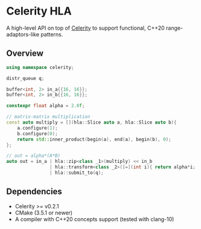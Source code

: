# Celerity HLA

A high-level API on top of [Celerity](https://github.com/celerity/celerity-runtime) to support functional, C++20 range-adaptors-like patterns.

## Overview

```cpp
using namespace celerity;

distr_queue q;

buffer<int, 2> in_a{{16, 16}};
buffer<int, 2> in_b{{16, 16}};

constexpr float alpha = 2.0f;

// matrix-matrix multiplication
const auto multiply = [](hla::Slice auto a, hla::Slice auto b){ 
    a.configure(1);
    b.configure(0);
    return std::inner_product(begin(a), end(a), begin(b), 0);
};

// out = alpha*(A*B)
auto out = in_a | hla::zip<class _1>(multiply) << in_b
                | hla::transform<class _2>([=](int i){ return alpha*i; })
                | hla::submit_to(q);
```

## Dependencies

 - Celerity >= v0.2.1
 - CMake (3.5.1 or newer)
 - A compiler with C++20 concepts support (tested with clang-10)
